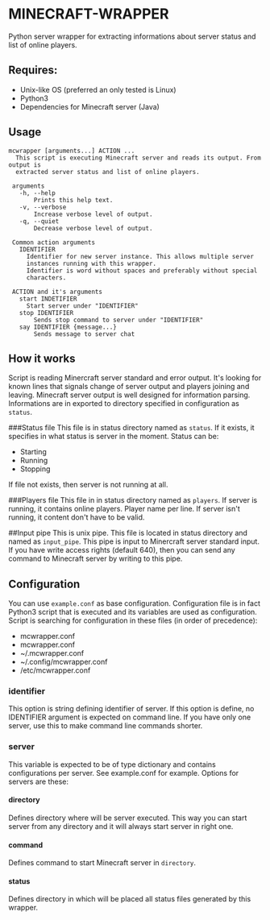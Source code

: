MINECRAFT-WRAPPER
=================

Python server wrapper for extracting informations about server status and list of online players.

Requires:
-----------------
* Unix-like OS (preferred an only tested is Linux)
* Python3
* Dependencies for Minecraft server (Java)

Usage
-----------------
```
mcwrapper [arguments...] ACTION ...
  This script is executing Minecraft server and reads its output. From output is
  extracted server status and list of online players.

 arguments
   -h, --help
	   Prints this help text.
   -v, --verbose
	   Increase verbose level of output.
   -q, --quiet
	   Decrease verbose level of output.

 Common action arguments
   IDENTIFIER
	 Identifier for new server instance. This allows multiple server
	 instances running with this wrapper.
	 Identifier is word without spaces and preferably without special
	 characters.

 ACTION and it's arguments
   start INDETIFIER
	 Start server under "IDENTIFIER"
   stop IDENTIFIER
	   Sends stop command to server under "IDENTIFIER"
   say IDENTIFIER {message...}
	   Sends message to server chat
```

How it works
-----------------
Script is reading Minercraft server standard and error output. It's looking for
known lines that signals change of server output and players joining and leaving.
Minecraft server output is well designed for information parsing. Informations are
in exported to directory specified in configuration as `status`.

###Status file
This file is in status directory named as `status`.  If it exists, it specifies in
what status is server in the moment.
Status can be:
* Starting
* Running
* Stopping

If file not exists, then server is not running at all.

###Players file
This file in in status directory named as `players`. If server is running, it
contains online players. Player name per line.  If server isn't running, it
content don't have to be valid.

##Input pipe
This is unix pipe. This file is located in status directory and named as
`input_pipe`.  This pipe is input to Minercraft server standard input. If you have
write access rights (default 640), then you can send any command to Minecraft
server by writing to this pipe.

Configuration
-----------------
You can use `example.conf` as base configuration. Configuration file is in fact
Python3 script that is executed and its variables are used as configuration.
Script is searching for configuration in these files (in order of precedence):
 * mcwrapper.conf
 * mcwrapper.conf
 * ~/.mcwrapper.conf
 * ~/.config/mcwrapper.conf
 * /etc/mcwrapper.conf

### identifier
This option is string defining identifier of server. If this option is define, no
IDENTIFIER argument is expected on command line. If you have only one server, use
this to make command line commands shorter.

### server
This variable is expected to be of type dictionary and contains configurations per
server. See example.conf for example. Options for servers are these:
#### directory
Defines directory where will be server executed. This way you can start server from
any directory and it will always start server in right one.
#### command
Defines command to start Minecraft server in `directory`.
#### status
Defines directory in which will be placed all status files generated by this
wrapper.

